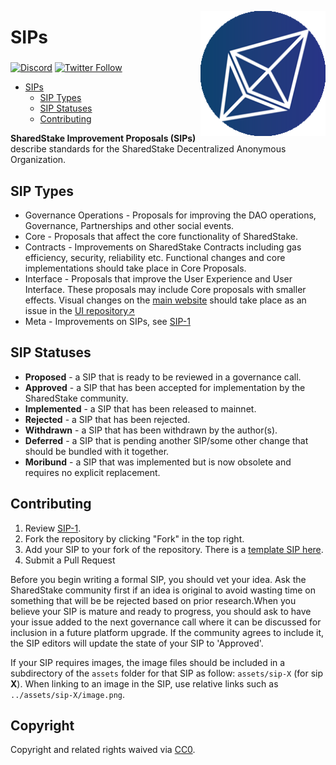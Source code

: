 <!-- copyright 2020 SharedStake.finance && the contributors -->
<p align="center">
 <img src="favicon.png" align="right" width="200">
	<h1 align="left">SIPs</h1>
 <h3 align="center"> </h3>
 <p align="center">
<align="center">
 
[![Discord](https://img.shields.io/discord/779046626236563487?label=Discord)](https://discord.gg/rPZDjShd) [![Twitter Follow](https://img.shields.io/twitter/follow/SharedStake?style=social)](https://twitter.com/SharedStake)

- [SIPs](#sips)
  * [SIP Types](#sip-types)
  * [SIP Statuses](#sip-statuses)
  * [Contributing](#contributing)
 
**SharedStake Improvement Proposals (SIPs)** describe standards for the SharedStake Decentralized Anonymous Organization.

## SIP Types
- Governance Operations - Proposals for improving the DAO operations, Governance, Partnerships and other social events.
- Core - Proposals that affect the core functionality of SharedStake.
- Contracts - Improvements on SharedStake Contracts including gas efficiency, security, reliability etc. Functional changes and core implementations should take place in Core Proposals.
- Interface - Proposals that improve the User Experience and User Interface. These proposals may include Core proposals with smaller effects. Visual changes on the [main website](https://www.sharedstake.org/) should take place as an issue in the [UI repository↗](https://github.com/SharedStake/SharedStake-ui)
- Meta - Improvements on SIPs, see [SIP-1](SIPS/sip-1.md)
 

## SIP Statuses

- **Proposed** - a SIP that is ready to be reviewed in a governance call.
- **Approved** - a SIP that has been accepted for implementation by the SharedStake community.
- **Implemented** - a SIP that has been released to mainnet.
- **Rejected** - a SIP that has been rejected.
- **Withdrawn** - a SIP that has been withdrawn by the author(s).
- **Deferred** - a SIP that is pending another SIP/some other change that should be bundled with it together.
- **Moribund** - a SIP that was implemented but is now obsolete and requires no explicit replacement.

## Contributing

1.  Review [SIP-1](SIPS/sip-1.md).
2.  Fork the repository by clicking "Fork" in the top right.
3.  Add your SIP to your fork of the repository. There is a [template SIP here](sip-X.md).
4.  Submit a Pull Request

Before you begin writing a formal SIP, you should vet your idea. Ask the SharedStake community first if an idea is original to avoid wasting time on something that will be be rejected based on prior research.When you believe your SIP is mature and ready to progress, you should ask to have your issue added to the next governance call where it can be discussed for inclusion in a future platform upgrade. If the community agrees to include it, the SIP editors will update the state of your SIP to 'Approved'.

If your SIP requires images, the image files should be included in a subdirectory of the `assets` folder for that SIP as follow: `assets/sip-X` (for sip **X**). When linking to an image in the SIP, use relative links such as `../assets/sip-X/image.png`.

## Copyright

Copyright and related rights waived via [CC0](https://creativecommons.org/publicdomain/zero/1.0/).